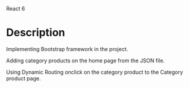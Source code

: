 React 6

# Description

Implementing Bootstrap framework in the project. 

Adding category products on the home page from the JSON file.

Using Dynamic Routing onclick on the category product to the Category product page.